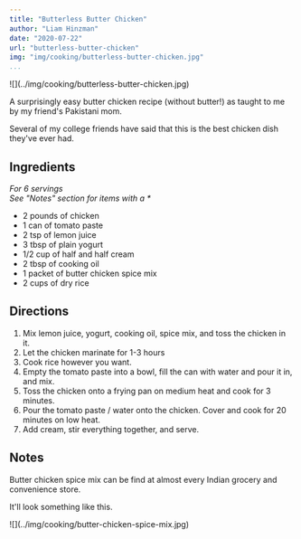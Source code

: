 ```yaml
---
title: "Butterless Butter Chicken"
author: "Liam Hinzman"
date: "2020-07-22"
url: "butterless-butter-chicken"
img: "img/cooking/butterless-butter-chicken.jpg"
...
```


<div class="recipe-image">
![](../img/cooking/butterless-butter-chicken.jpg)
</div>

A surprisingly easy butter chicken recipe (without butter!) as taught to me by my friend's Pakistani mom.

Several of my college friends have said that this is the best chicken dish they've ever had.

## Ingredients
_For 6 servings_\
_See "Notes" section for items with a \*_

- 2 pounds of chicken
- 1 can of tomato paste
- 2 tsp of lemon juice
- 3 tbsp of plain yogurt
- 1/2 cup of half and half cream
- 2 tbsp of cooking oil
- 1 packet of butter chicken spice mix
- 2 cups of dry rice

## Directions
1. Mix lemon juice, yogurt, cooking oil, spice mix, and toss the chicken in it.
2. Let the chicken marinate for 1-3 hours
3. Cook rice however you want.
4. Empty the tomato paste into a bowl, fill the can with water and pour it in, and mix.
5. Toss the chicken onto a frying pan on medium heat and cook for 3 minutes.
6. Pour the tomato paste / water onto the chicken. Cover and cook for 20 minutes on low heat.
7. Add cream, stir everything together, and serve.

## Notes
Butter chicken spice mix can be find at almost every Indian grocery and convenience store.

It'll look something like this.

<div class="recipe-image">
![](../img/cooking/butter-chicken-spice-mix.jpg)
</div>

